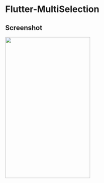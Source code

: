 # Flutter-MultiSelection

## Screenshot

<img src="https://raw.githubusercontent.com/ashishrawat2911/Flutter-MultiSelection/master/screenshot/multiselection.gif" height=450 width=270>


